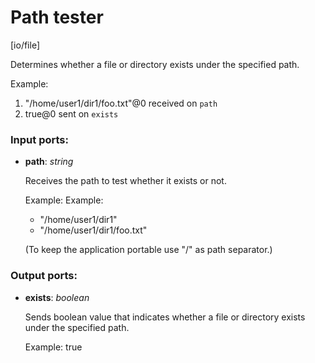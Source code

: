 # Path tester

[io/file]

Determines whether a file or directory exists under the specified path.

Example: 
1. "/home/user1/dir1/foo.txt"@0 received on `path`
2. true@0 sent on `exists`

### Input ports:

* __path__: _string_

    Receives the path to test whether it exists or not.
    
    Example:
    Example:
    - "/home/user1/dir1"
    - "/home/user1/dir1/foo.txt"
    
    (To keep the application portable use "/" as path separator.)



### Output ports:

* __exists__: _boolean_

    Sends boolean value that indicates whether a file or directory exists under the specified path.
    
    Example:
    true



